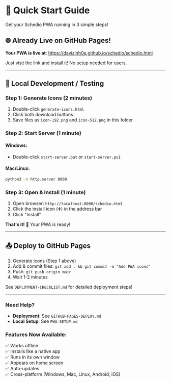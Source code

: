 # 🚀 Quick Start Guide

Get your Schedio PWA running in 3 simple steps!

## 🌐 Already Live on GitHub Pages!

**Your PWA is live at**: https://davizinh0e.github.io/schedio/schedio.html

Just visit the link and install it! No setup needed for users.

---

## 🔧 Local Development / Testing

### Step 1: Generate Icons (2 minutes)

1. Double-click `generate-icons.html`
2. Click both download buttons
3. Save files as `icon-192.png` and `icon-512.png` in this folder

### Step 2: Start Server (1 minute)

#### Windows:
- Double-click `start-server.bat` or `start-server.ps1`

#### Mac/Linux:
```bash
python3 -m http.server 8000
```

### Step 3: Open & Install (1 minute)

1. Open browser: `http://localhost:8000/schedio.html`
2. Click the install icon (➕) in the address bar
3. Click "Install"

**That's it!** 🎉 Your PWA is ready!

---

## 📤 Deploy to GitHub Pages

1. Generate icons (Step 1 above)
2. Add & commit files: `git add . && git commit -m "Add PWA icons"`
3. Push: `git push origin main`
4. Wait 1-2 minutes

See `DEPLOYMENT-CHECKLIST.md` for detailed deployment steps!

---

### Need Help?
- **Deployment**: See `GITHUB-PAGES-DEPLOY.md`
- **Local Setup**: See `PWA-SETUP.md`

### Features Now Available:
✅ Works offline  
✅ Installs like a native app  
✅ Runs in its own window  
✅ Appears on home screen  
✅ Auto-updates  
✅ Cross-platform (Windows, Mac, Linux, Android, iOS)

